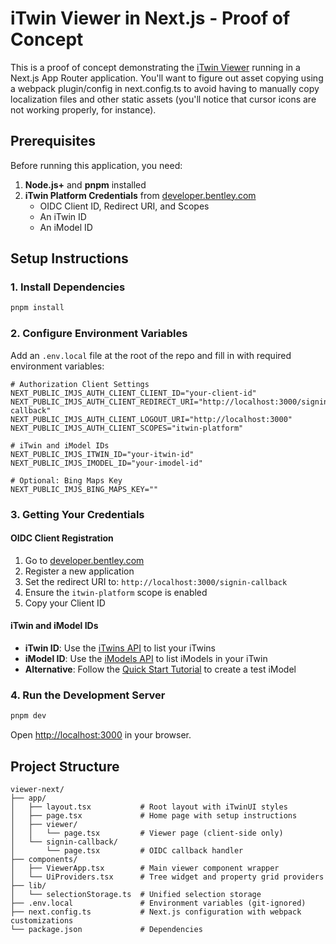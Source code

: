 # iTwin Viewer in Next.js - Proof of Concept

This is a proof of concept demonstrating the [iTwin Viewer](https://github.com/iTwin/viewer) running in a Next.js App Router application.
You'll want to figure out asset copying using a webpack plugin/config in next.config.ts to avoid having to manually copy localization
files and other static assets (you'll notice that cursor icons are not working properly, for instance).

## Prerequisites

Before running this application, you need:

1. **Node.js+** and **pnpm** installed
2. **iTwin Platform Credentials** from [developer.bentley.com](https://developer.bentley.com/)
   - OIDC Client ID, Redirect URI, and Scopes
   - An iTwin ID 
   - An iModel ID

## Setup Instructions

### 1. Install Dependencies

```bash
pnpm install
```

### 2. Configure Environment Variables

Add an `.env.local` file at the root of the repo and fill in with required environment variables:

```env
# Authorization Client Settings
NEXT_PUBLIC_IMJS_AUTH_CLIENT_CLIENT_ID="your-client-id"
NEXT_PUBLIC_IMJS_AUTH_CLIENT_REDIRECT_URI="http://localhost:3000/signin-callback"
NEXT_PUBLIC_IMJS_AUTH_CLIENT_LOGOUT_URI="http://localhost:3000"
NEXT_PUBLIC_IMJS_AUTH_CLIENT_SCOPES="itwin-platform"

# iTwin and iModel IDs
NEXT_PUBLIC_IMJS_ITWIN_ID="your-itwin-id"
NEXT_PUBLIC_IMJS_IMODEL_ID="your-imodel-id"

# Optional: Bing Maps Key 
NEXT_PUBLIC_IMJS_BING_MAPS_KEY=""
```

### 3. Getting Your Credentials

#### OIDC Client Registration

1. Go to [developer.bentley.com](https://developer.bentley.com/)
2. Register a new application
3. Set the redirect URI to: `http://localhost:3000/signin-callback`
4. Ensure the `itwin-platform` scope is enabled
5. Copy your Client ID

#### iTwin and iModel IDs

- **iTwin ID**: Use the [iTwins API](https://developer.bentley.com/apis/itwins/operations/get-itwin/) to list your iTwins
- **iModel ID**: Use the [iModels API](https://developer.bentley.com/apis/imodels-v2/operations/get-imodel-details/) to list iModels in your iTwin
- **Alternative**: Follow the [Quick Start Tutorial](https://developer.bentley.com/tutorials/web-application-quick-start/) to create a test iModel

### 4. Run the Development Server

```bash
pnpm dev
```

Open [http://localhost:3000](http://localhost:3000) in your browser.

## Project Structure

```
viewer-next/
├── app/
│   ├── layout.tsx           # Root layout with iTwinUI styles
│   ├── page.tsx             # Home page with setup instructions
│   ├── viewer/
│   │   └── page.tsx         # Viewer page (client-side only)
│   └── signin-callback/
│       └── page.tsx         # OIDC callback handler
├── components/
│   ├── ViewerApp.tsx        # Main viewer component wrapper
│   └── UiProviders.tsx      # Tree widget and property grid providers
├── lib/
│   └── selectionStorage.ts  # Unified selection storage
├── .env.local               # Environment variables (git-ignored)
├── next.config.ts           # Next.js configuration with webpack customizations
└── package.json             # Dependencies
```

